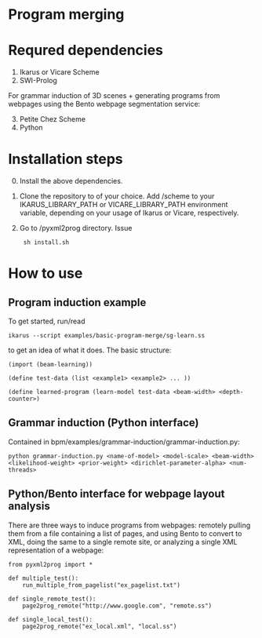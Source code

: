 # Program merging

# Requred dependencies

1. Ikarus or Vicare Scheme
2. SWI-Prolog 

For grammar induction of 3D scenes + generating programs from webpages using
the Bento webpage segmentation service:

3. Petite Chez Scheme
4. Python

# Installation steps

0. Install the above dependencies.

1. Clone the repository to <path> of your choice. Add <path>/scheme to your IKARUS_LIBRARY_PATH  or VICARE_LIBRARY_PATH environment variable, depending on your usage of Ikarus or Vicare, respectively.

2. Go to <path>/pyxml2prog directory. Issue
    
        sh install.sh

# How to use

## Program induction example

To get started, run/read
    
    ikarus --script examples/basic-program-merge/sg-learn.ss

to get an idea of what it does. The basic structure:

    (import (beam-learning))

    (define test-data (list <example1> <example2> ... ))

    (define learned-program (learn-model test-data <beam-width> <depth-counter>)

## Grammar induction (Python interface)

Contained in bpm/examples/grammar-induction/grammar-induction.py:

    python grammar-induction.py <name-of-model> <model-scale> <beam-width> <likelihood-weight> <prior-weight> <dirichlet-parameter-alpha> <num-threads>

## Python/Bento interface for webpage layout analysis

There are three ways to induce programs from webpages: remotely pulling them from a file containing a list of pages, and using Bento to convert to XML, doing the same to a single remote site, or analyzing a single XML representation of a webpage:

    from pyxml2prog import *

    def multiple_test():
        run_multiple_from_pagelist("ex_pagelist.txt")

    def single_remote_test():
        page2prog_remote("http://www.google.com", "remote.ss")

    def single_local_test():
        page2prog_remote("ex_local.xml", "local.ss")
        
